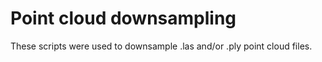 # Point cloud downsampling

These scripts were used to downsample .las and/or .ply point cloud files.


